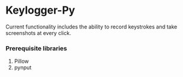 # Keylogger-Py
Current functionality includes the ability to record keystrokes and take screenshots at every click.

### Prerequisite libraries
<ol>
<li>Pillow</li>
<li>pynput</li>
